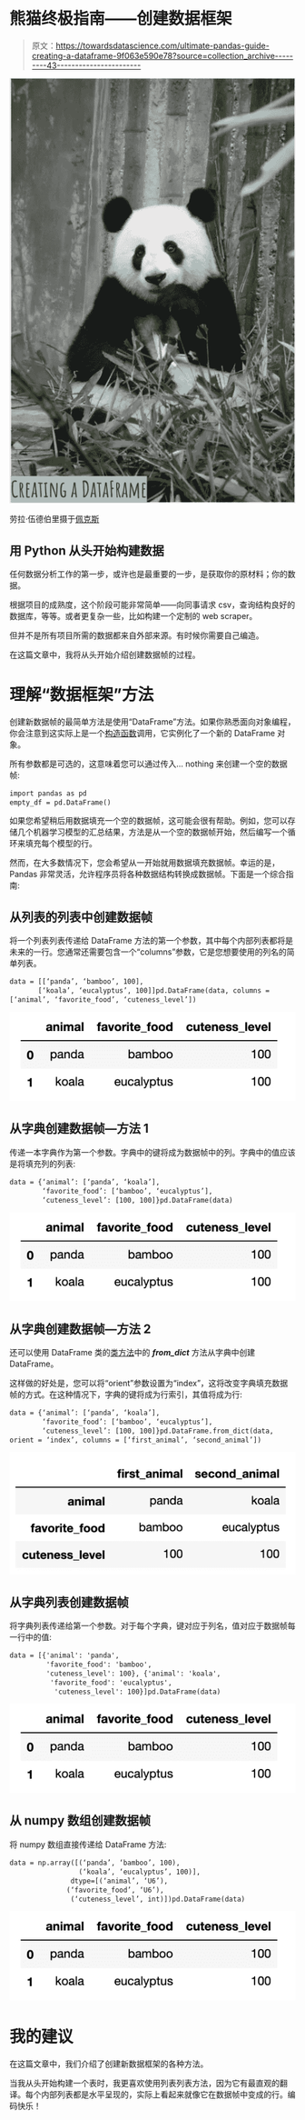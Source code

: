 # 熊猫终极指南——创建数据框架

> 原文：<https://towardsdatascience.com/ultimate-pandas-guide-creating-a-dataframe-9f063e590e78?source=collection_archive---------43----------------------->

![](img/3a65348dd9b6b5cee8b1d31a7b2514be.png)

劳拉·伍德伯里摄于[佩克斯](https://www.pexels.com/photo/panda-bear-on-green-grass-3608263/?utm_content=attributionCopyText&utm_medium=referral&utm_source=pexels)

## 用 Python 从头开始构建数据

任何数据分析工作的第一步，或许也是最重要的一步，是获取你的原材料；你的数据。

根据项目的成熟度，这个阶段可能非常简单——向同事请求 csv，查询结构良好的数据库，等等。或者更复杂一些，比如构建一个定制的 web scraper。

但并不是所有项目所需的数据都来自外部来源。有时候你需要自己编造。

在这篇文章中，我将从头开始介绍创建数据帧的过程。

# 理解“数据框架”方法

创建新数据帧的最简单方法是使用“DataFrame”方法。如果你熟悉面向对象编程，你会注意到这实际上是一个[构造函数](https://www.geeksforgeeks.org/constructors-in-python/)调用，它实例化了一个新的 DataFrame 对象。

所有参数都是可选的，这意味着您可以通过传入… nothing 来创建一个空的数据帧:

```
import pandas as pd
empty_df = pd.DataFrame()
```

如果您希望稍后用数据填充一个空的数据帧，这可能会很有帮助。例如，您可以存储几个机器学习模型的汇总结果，方法是从一个空的数据帧开始，然后编写一个循环来填充每个模型的行。

然而，在大多数情况下，您会希望从一开始就用数据填充数据帧。幸运的是，Pandas 非常灵活，允许程序员将各种数据结构转换成数据帧。下面是一个综合指南:

## 从列表的列表中创建数据帧

将一个列表列表传递给 DataFrame 方法的第一个参数，其中每个内部列表都将是未来的一行。您通常还需要包含一个“columns”参数，它是您想要使用的列名的简单列表。

```
data = [[‘panda’, ‘bamboo’, 100], 
       [‘koala’, ‘eucalyptus’, 100]]pd.DataFrame(data, columns = [‘animal’, ‘favorite_food’, ‘cuteness_level’])
```

![](img/e3b72159f4fb6e1ee7d9beec8e967b4f.png)

## 从字典创建数据帧—方法 1

传递一本字典作为第一个参数。字典中的键将成为数据帧中的列。字典中的值应该是将填充列的列表:

```
data = {‘animal’: [‘panda’, ‘koala’],
        ‘favorite_food’: [‘bamboo’, ‘eucalyptus’],
        ‘cuteness_level’: [100, 100]}pd.DataFrame(data)
```

![](img/e3b72159f4fb6e1ee7d9beec8e967b4f.png)

## 从字典创建数据帧—方法 2

还可以使用 DataFrame 类的[类方法](https://www.programiz.com/python-programming/methods/built-in/classmethod#:~:text=A%20class%20method%20is%20a,and%20a%20class%20method%20is%3A&text=Class%20method%20works%20with%20the,is%20always%20the%20class%20itself.)中的 ***from_dict*** 方法从字典中创建 DataFrame。

这样做的好处是，您可以将“orient”参数设置为“index”，这将改变字典填充数据帧的方式。在这种情况下，字典的键将成为行索引，其值将成为行:

```
data = {‘animal’: [‘panda’, ‘koala’],
        ‘favorite_food’: [‘bamboo’, ‘eucalyptus’],
        ‘cuteness_level’: [100, 100]}pd.DataFrame.from_dict(data, orient = ‘index’, columns = [‘first_animal’, ‘second_animal’])
```

![](img/b5e47ef892d64bf7e9b06c8933d55110.png)

## 从字典列表创建数据帧

将字典列表传递给第一个参数。对于每个字典，键对应于列名，值对应于数据帧每一行中的值:

```
data = [{'animal': 'panda', 
         'favorite_food': 'bamboo', 
         'cuteness_level': 100}, {'animal': 'koala', 
          'favorite_food': 'eucalyptus', 
           'cuteness_level': 100}]pd.DataFrame(data)
```

![](img/e3b72159f4fb6e1ee7d9beec8e967b4f.png)

## 从 numpy 数组创建数据帧

将 numpy 数组直接传递给 DataFrame 方法:

```
data = np.array([(‘panda’, ‘bamboo’, 100), 
                 (‘koala’, ‘eucalyptus’, 100)],
               dtype=[(‘animal’, ‘U6’), 
              (‘favorite_food’, ‘U6’), 
               (‘cuteness_level’, int)])pd.DataFrame(data)
```

![](img/e3b72159f4fb6e1ee7d9beec8e967b4f.png)

# 我的建议

在这篇文章中，我们介绍了创建新数据框架的各种方法。

当我从头开始构建一个表时，我更喜欢使用列表列表方法，因为它有最直观的翻译。每个内部列表都是水平呈现的，实际上看起来就像它在数据帧中变成的行。编码快乐！